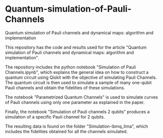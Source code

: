 # Quantum-simulation-of-Pauli-Channels


Quantum simulation of Pauli channels and dynamical maps: algorithm and implementation

This repository has the code and results used for the article "Quantum simulation of Pauli channels and dynamical maps: algorithm and implementation". 

The repository includes the python notebook "Simulation of Pauli Channels.ipynb", which explains the general idea on how to construct a quantum circuit using Qiskit with the objective of simulating Pauli Channels. The quantum circuit is then used to simulate a sample of many one-qubit Pauli channels and obtain the fidelities of these simulations.

The notebook "Parametrized Quantum Channels" is used to simulate curves of Pauli channels using only one parameter as explained in the paper.

Finally, the notebook "Simulation of Pauli channels 2 qubits" produces a simulation of a specific Pauli channel for 2 qubits.


The resulting data is found on the folder "Simulation-ibmq_lima", which includes the fidelities obtained for all the channels simulated. 

